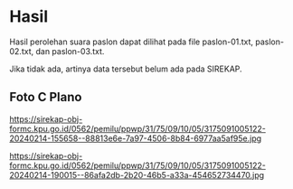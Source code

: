 # Hasil

Hasil perolehan suara paslon dapat dilihat pada file paslon-01.txt, paslon-02.txt, dan paslon-03.txt.

Jika tidak ada, artinya data tersebut belum ada pada SIREKAP.

## Foto C Plano

https://sirekap-obj-formc.kpu.go.id/0562/pemilu/ppwp/31/75/09/10/05/3175091005122-20240214-155658--88813e6e-7a97-4506-8b84-6977aa5af95e.jpg

https://sirekap-obj-formc.kpu.go.id/0562/pemilu/ppwp/31/75/09/10/05/3175091005122-20240214-190015--86afa2db-2b20-46b5-a33a-454652734470.jpg
